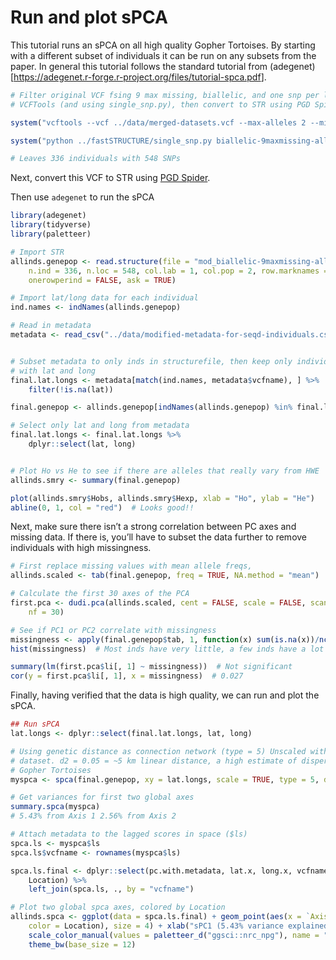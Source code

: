 Run and plot sPCA
================

This tutorial runs an sPCA on all high quality Gopher Tortoises. By
starting with a different subset of individuals it can be run on any
subsets from the paper. In general this tutorial follows the standard
tutorial from
(adegenet)\[<https://adegenet.r-forge.r-project.org/files/tutorial-spca.pdf>\].

``` r
# Filter original VCF fsing 9 max missing, biallelic, and one snp per locus in
# VCFTools (and using single_snp.py), then convert to STR using PGD Spider

system("vcftools --vcf ../data/merged-datasets.vcf --max-alleles 2 --min-alleles 2 --max-missing 0.9 --recode --recode-INFO-all --out biallelic-9maxmissing-allinds")

system("python ../fastSTRUCTURE/single_snp.py biallelic-9maxmissing-allinds.recode.vcf")

# Leaves 336 individuals with 548 SNPs
```

Next, convert this VCF to STR using [PGD
Spider](http://www.cmpg.unibe.ch/software/PGDSpider/).

Then use `adegenet` to run the sPCA

``` r
library(adegenet)
library(tidyverse)
library(paletteer)

# Import STR
allinds.genepop <- read.structure(file = "mod_biallelic-9maxmissing-allinds.recode.vcf.str",
    n.ind = 336, n.loc = 548, col.lab = 1, col.pop = 2, row.marknames = 1, col.others = NA,
    onerowperind = FALSE, ask = TRUE)

# Import lat/long data for each individual
ind.names <- indNames(allinds.genepop)

# Read in metadata
metadata <- read_csv("../data/modified-metadata-for-seqd-individuals.csv")


# Subset metadata to only inds in structurefile, then keep only individuals
# with lat and long
final.lat.longs <- metadata[match(ind.names, metadata$vcfname), ] %>%
    filter(!is.na(lat))

final.genepop <- allinds.genepop[indNames(allinds.genepop) %in% final.lat.longs$vcfname]

# Select only lat and long from metadata
final.lat.longs <- final.lat.longs %>%
    dplyr::select(lat, long)


# Plot Ho vs He to see if there are alleles that really vary from HWE
allinds.smry <- summary(final.genepop)

plot(allinds.smry$Hobs, allinds.smry$Hexp, xlab = "Ho", ylab = "He")
abline(0, 1, col = "red")  # Looks good!!
```

Next, make sure there isn’t a strong correlation between PC axes and
missing data. If there is, you’ll have to subset the data further to
remove individuals with high missingness.

``` r
# First replace missing values with mean allele freqs,
allinds.scaled <- tab(final.genepop, freq = TRUE, NA.method = "mean")

# Calculate the first 30 axes of the PCA
first.pca <- dudi.pca(allinds.scaled, cent = FALSE, scale = FALSE, scannf = FALSE,
    nf = 30)

# See if PC1 or PC2 correlate with missingness
missingness <- apply(final.genepop$tab, 1, function(x) sum(is.na(x))/ncol(final.genepop$tab))
hist(missingness)  # Most inds have very little, a few inds have a lot

summary(lm(first.pca$li[, 1] ~ missingness))  # Not significant
cor(y = first.pca$li[, 1], x = missingness)  # 0.027
```

Finally, having verified that the data is high quality, we can run and
plot the sPCA.

``` r
## Run sPCA
lat.longs <- dplyr::select(final.lat.longs, lat, long)

# Using genetic distance as connection network (type = 5) Unscaled with full
# dataset. d2 = 0.05 = ~5 km linear distance, a high estimate of dispersal for
# Gopher Tortoises
myspca <- spca(final.genepop, xy = lat.longs, scale = TRUE, type = 5, d1 = 0, d2 = 0.05)  # Keep first 20 axes of global and local axes

# Get variances for first two global axes
summary.spca(myspca)
# 5.43% from Axis 1 2.56% from Axis 2

# Attach metadata to the lagged scores in space ($ls)
spca.ls <- myspca$ls
spca.ls$vcfname <- rownames(myspca$ls)

spca.ls.final <- dplyr::select(pc.with.metadata, lat.x, long.x, vcfname, Site.fixed,
    Location) %>%
    left_join(spca.ls, ., by = "vcfname")

# Plot two global spca axes, colored by Location
allinds.spca <- ggplot(data = spca.ls.final) + geom_point(aes(x = `Axis 1`, y = `Axis 2`,
    color = Location), size = 4) + xlab("sPC1 (5.43% variance explained)") + ylab("sPC2 (2.56% variance explained)") +
    scale_color_manual(values = paletteer_d("ggsci::nrc_npg"), name = "Location") +
    theme_bw(base_size = 12)
```
